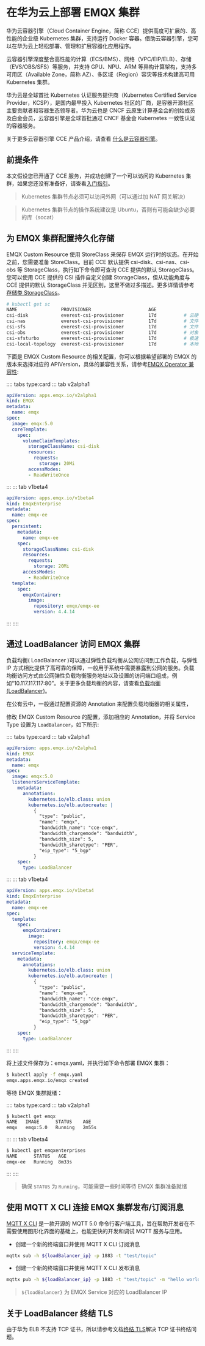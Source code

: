 # 在华为云上部署 EMQX 集群

华为云容器引擎（Cloud Container Engine，简称 CCE）提供高度可扩展的、高性能的企业级 Kubernetes 集群，支持运行 Docker 容器。借助云容器引擎，您可以在华为云上轻松部署、管理和扩展容器化应用程序。

云容器引擎深度整合高性能的计算（ECS/BMS）、网络（VPC/EIP/ELB）、存储（EVS/OBS/SFS）等服务，并支持 GPU、NPU、ARM 等异构计算架构，支持多可用区（Available Zone，简称 AZ）、多区域（Region）容灾等技术构建高可用 Kubernetes 集群。

华为云是全球首批 Kubernetes 认证服务提供商（Kubernetes Certified Service Provider，KCSP），是国内最早投入 Kubernetes 社区的厂商，是容器开源社区主要贡献者和容器生态领导者。华为云也是 CNCF 云原生计算基金会的创始成员及白金会员，云容器引擎是全球首批通过 CNCF 基金会 Kubernetes 一致性认证的容器服务。

关于更多云容器引擎 CCE 产品介绍，请查看 [什么是云容器引擎](https://support.huaweicloud.com/productdesc-cce/cce_productdesc_0001.html?utm_source=cce_Growth_map&utm_medium=display&utm_campaign=help_center&utm_content=Growth_map)。

## 前提条件

本文假设您已开通了 CCE 服务，并成功创建了一个可以访问的 Kubernetes 集群，如果您还没有准备好，请查看[入门指引](https://support.huaweicloud.com/qs-cce/cce_qs_0001.html)。

> Kubernetes 集群节点必须可以访问外网（可以通过加 NAT 网关解决）

> Kubernetes 集群节点的操作系统建议是 Ubuntu，否则有可能会缺少必要的库（socat）

## 为 EMQX 集群配置持久化存储

EMQX Custom Resource 使用 StoreClass 来保存 EMQX 运行时的状态。在开始之前，您需要准备 StoreClass。目前 CCE 默认提供 csi-disk、csi-nas、csi-obs 等 StorageClass，执行如下命令即可查询 CCE 提供的默认 StorageClass。您可以使用 CCE 提供的 CSI 插件自定义创建 StorageClass，但从功能角度与 CCE 提供的默认 StorageClass 并无区别，这里不做过多描述。更多详情请参考[存储类 StorageClass](https://support.huaweicloud.com/usermanual-cce/cce_10_0380.html)。

```bash
# kubectl get sc
NAME                PROVISIONER                     AGE
csi-disk            everest-csi-provisioner         17d          # 云硬盘 StorageClass
csi-nas             everest-csi-provisioner         17d          # 文件存储 1.0 StorageClass
csi-sfs             everest-csi-provisioner         17d          # 文件存储 3.0 StorageClass
csi-obs             everest-csi-provisioner         17d          # 对象存储 StorageClass
csi-sfsturbo        everest-csi-provisioner         17d          # 极速文件存储 StorageClass
csi-local-topology  everest-csi-provisioner         17d          # 本地持久卷
```

下面是 EMQX Custom Resource 的相关配置，你可以根据希望部署的 EMQX 的版本来选择对应的 APIVersion，具体的兼容性关系，请参考[EMQX Operator 兼容性](../README.md):

:::: tabs type:card
::: tab v2alpha1

```yaml
apiVersion: apps.emqx.io/v2alpha1
kind: EMQX
metadata:
  name: emqx
spec:
  image: emqx:5.0
  coreTemplate:
    spec:
      volumeClaimTemplates:
        storageClassName: csi-disk
        resources:
          requests:
            storage: 20Mi
        accessModes:
        - ReadWriteOnce
```
:::
::: tab v1beta4

```yaml
apiVersion: apps.emqx.io/v1beta4
kind: EmqxEnterprise
metadata:
  name: emqx-ee
spec:
  persistent:
    metadata:
      name: emqx-ee
    spec:
      storageClassName: csi-disk
      resources:
        requests:
          storage: 20Mi
      accessModes:
        - ReadWriteOnce
  template:
    spec:
      emqxContainer:
        image:
          repository: emqx/emqx-ee
          version: 4.4.14
```
:::
::::

## 通过 LoadBalancer 访问 EMQX 集群

负载均衡( LoadBalancer )可以通过弹性负载均衡从公网访问到工作负载，与弹性 IP 方式相比提供了高可靠的保障，一般用于系统中需要暴露到公网的服务。负载均衡访问方式由公网弹性负载均衡服务地址以及设置的访问端口组成，例如“10.117.117.117:80”。关于更多负载均衡的内容，请查看[负载均衡(LoadBalancer)](https://support.huaweicloud.com/usermanual-cce/cce_10_0014.html)。

在公有云中，一般通过配置资源的 Annotation 来配置负载均衡器的相关属性，

修改 EMQX Custom Resource 的配置，添加相应的 Annotation，并将 Service Type 设置为 `LoadBalancer`，如下所示:

:::: tabs type:card
::: tab v2alpha1

```yaml
apiVersion: apps.emqx.io/v2alpha1
kind: EMQX
metadata:
  name: emqx
spec:
  image: emqx:5.0
  listenersServiceTemplate:
    metadata:
      annotations:
        kubernetes.io/elb.class: union
        kubernetes.io/elb.autocreate: |
          {
            "type": "public",
            "name": "emqx",
            "bandwidth_name": "cce-emqx",
            "bandwidth_chargemode": "bandwidth",
            "bandwidth_size": 5,
            "bandwidth_sharetype": "PER",
            "eip_type": "5_bgp"
          }
    spec:
      type: LoadBalancer
```
:::
::: tab v1beta4

```yaml
apiVersion: apps.emqx.io/v1beta4
kind: EmqxEnterprise
metadata:
  name: emqx-ee
spec:
  template:
    spec:
      emqxContainer:
        image:
          repository: emqx/emqx-ee
          version: 4.4.14
  serviceTemplate:
    metadata:
      annotations:
        kubernetes.io/elb.class: union
        kubernetes.io/elb.autocreate: |
          {
            "type": "public",
            "name": "emqx-ee",
            "bandwidth_name": "cce-emqx",
            "bandwidth_chargemode": "bandwidth",
            "bandwidth_size": 5,
            "bandwidth_sharetype": "PER",
            "eip_type": "5_bgp"
          }
    spec:
      type: LoadBalancer
```
:::
::::

将上述文件保存为：emqx.yaml，并执行如下命令部署 EMQX 集群：

```bash
$ kubectl apply -f emqx.yaml
emqx.apps.emqx.io/emqx created
```

等待 EMQX 集群就绪：

:::: tabs type:card
::: tab v2alpha1

```bash
$ kubectl get emqx
NAME   IMAGE      STATUS    AGE
emqx   emqx:5.0   Running   2m55s
```
:::
::: tab v1beta4

```bash
$ kubectl get emqxenterprises
NAME      STATUS   AGE
emqx-ee   Running  8m33s
```
:::
::::

> 确保 `STATUS` 为 `Running`，可能需要一些时间等待 EMQX 集群准备就绪

## 使用 MQTT X CLI 连接 EMQX 集群发布/订阅消息

[MQTT X CLI](https://mqttx.app/zh/cli) 是一款开源的 MQTT 5.0 命令行客户端工具，旨在帮助开发者在不需要使用图形化界面的基础上，也能更快的开发和调试 MQTT 服务与应用。

- 创建一个新的终端窗口并使用 MQTT X CLI 订阅消息

```bash
mqttx sub -h ${loadBalancer_ip} -p 1883 -t "test/topic"
```

- 创建一个新的终端窗口并使用 MQTT X CLI 发布消息

```bash
mqttx pub -h ${loadBalancer_ip} -p 1883 -t "test/topic" -m "hello world"
```

> `${loadBalancer}` 为 EMQX Service 对应的 LoadBalancer IP

## 关于 LoadBalancer 终结 TLS

由于华为 ELB 不支持 TCP 证书，所以请参考文档[终结 TLS](https://github.com/emqx/emqx-operator/discussions/312)解决 TCP 证书终结问题。
